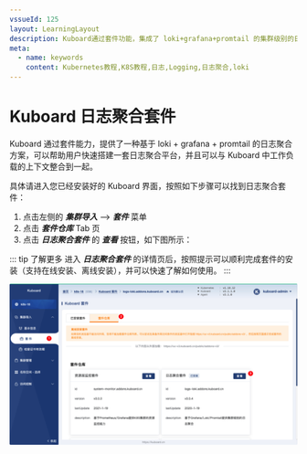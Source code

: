 ```yaml
---
vssueId: 125
layout: LearningLayout
description: Kuboard通过套件功能，集成了 loki+grafana+promtail 的集群级别的日志聚合能力。
meta:
  - name: keywords
    content: Kubernetes教程,K8S教程,日志,Logging,日志聚合,loki
---
```


# Kuboard 日志聚合套件

Kuboard 通过套件能力，提供了一种基于 loki + grafana + promtail 的日志聚合方案，可以帮助用户快速搭建一套日志聚合平台，并且可以与 Kuboard 中工作负载的上下文整合到一起。



具体请进入您已经安装好的 Kuboard 界面，按照如下步骤可以找到日志聚合套件：

1. 点击左侧的 ***集群导入*** --> ***套件*** 菜单
3. 点击 ***套件仓库***  Tab 页
4. 点击 ***日志聚合套件*** 的 ***查看*** 按钮，如下图所示：

::: tip 了解更多
进入 ***日志聚合套件*** 的详情页后，按照提示可以顺利完成套件的安装（支持在线安装、离线安装），并可以快速了解如何使用。
:::

![Kubernetes-Logs](./loki-addon.assets/image-20210404202048279.png)